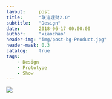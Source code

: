 ```yaml
---
layout:     post
title:      "联连理财2.0"
subtitle:   "Design"
date:       2018-06-17 00:00:00
author:     "xiaochao"
header-img: "img/post-bg-Product.jpg"
header-mask: 0.3
catalog:    true
tags:
    - Design
    - Prototype
    - Show
---
```


![](/img/Design/lianlian.png)








